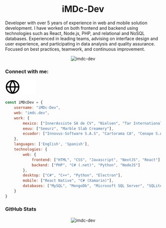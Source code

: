 <h1 align="center">iMDc-Dev</h1>

Developer with over 5 years of experience in web and mobile solution development. I have worked on both frontend and backend using technologies such as React, Node.js, PHP, and relational and NoSQL databases. Experienced in leading teams, advising on interface design and user experience, and participating in data analysis and quality assurance. Focused on best practices, teamwork, and continuous improvement.

<p align="center">
    <img src="https://komarev.com/ghpvc/?username=imdc-dev&label=Profile%20views&color=0e75b6&style=flat"
         alt="imdc-dev"/>
</p>

### Connect with me:

[![website](./img/globe-light.svg)](https://imdc.dev#gh-light-mode-only)
[![website](./img/globe-dark.svg)](https://imdc.dev#gh-dark-mode-only)

```javascript
const iMDcDev = {
    username: "iMDc-Dev",
    web: "imdc.dev",
    work: {
        mexico: ["InnerAssiste SA de CV", "Nielsen", "Tar International"],
        eeuu: ["Seeurz", "Marble Slab Creamery"],
        ecuador: ["Innovus-Software S.A.S", "Cartorama CA", "Cenape S.A.S", "Omedso S.A.S", "Save EC"]
    },
    languages: ['English', 'Spanish'],
    technologies: {
        web: {
            frontend: ["HTML", "CSS", "Javascript", "NextJS", "React"],
            backend: ["PHP", "C# (.net)", "Python", "NodeJS"]
        },
        desktop: ["C#", "C++", "Python", "Electron"],
        mobile: ["React Native", "C# (Xamarin)"],
        databases: ["MySQL", "MongoDb", "Microsoft SQL Server", "SQLite", "PostgreSQL"]
    }
}
```

<h3 align="left">GitHub Stats</h3>
<p align="center"><img align="center" src="https://nirzak-streak-stats.vercel.app/?user=iMDc-Dev&theme=default&hide_border=false" alt="imdc-dev" /></p>